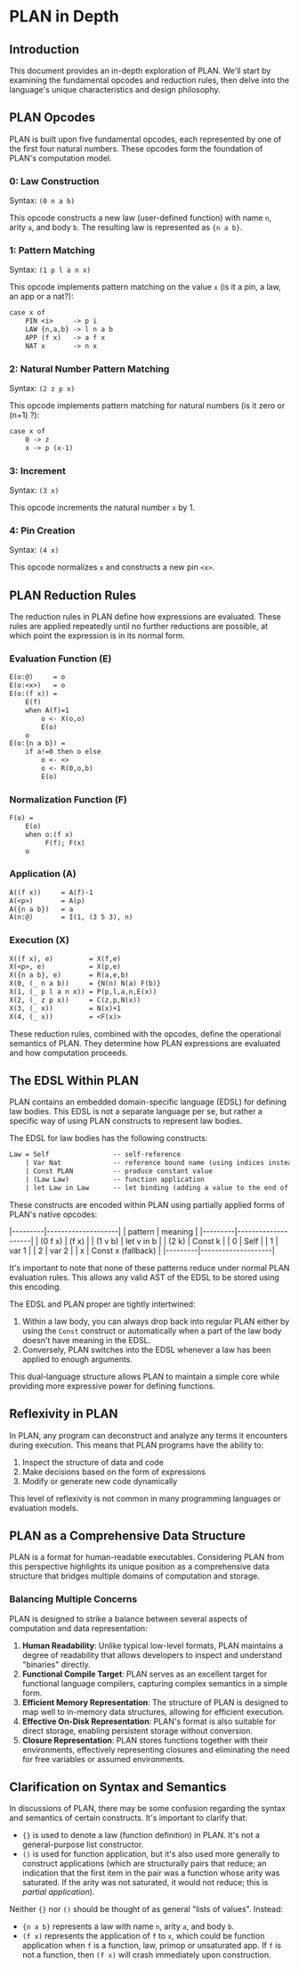 # PLAN in Depth

## Introduction

This document provides an in-depth exploration of PLAN. We'll start by examining the fundamental opcodes and reduction rules, then delve into the language's unique characteristics and design philosophy.

## PLAN Opcodes

PLAN is built upon five fundamental opcodes, each represented by one of the first four natural numbers. These opcodes form the foundation of PLAN's computation model.

### 0: Law Construction

Syntax: `(0 n a b)`

This opcode constructs a new law (user-defined function) with name `n`, arity `a`, and body `b`. The resulting law is represented as `{n a b}`.

### 1: Pattern Matching

Syntax: `(1 p l a n x)`

This opcode implements pattern matching on the value `x` (is it a pin, a law, an app or a nat?):

```txt
case x of
    PIN <i>     -> p i
    LAW {n,a,b} -> l n a b
    APP (f x)   -> a f x
    NAT x       -> n x
```

### 2: Natural Number Pattern Matching

Syntax: `(2 z p x)`

This opcode implements pattern matching for natural numbers (is it zero or (n+1) ?):

```txt
case x of
    0 -> z
    x -> p (x-1)
```

### 3: Increment

Syntax: `(3 x)`

This opcode increments the natural number `x` by 1.

### 4: Pin Creation

Syntax: `(4 x)`

This opcode normalizes `x` and constructs a new pin `<x>`.

## PLAN Reduction Rules

The reduction rules in PLAN define how expressions are evaluated. These rules are applied repeatedly until no further reductions are possible, at which point the expression is in its normal form.

### Evaluation Function (E)

```txt
E(o:@)     = o
E(o:<x>)   = o
E(o:(f x)) =
    E(f)
    when A(f)=1
        o <- X(o,o)
        E(o)
    o
E(o:{n a b}) =
    if a!=0 then o else
        o <- <>
        o <- R(0,o,b)
        E(o)
```

### Normalization Function (F)

```txt
F(o) =
    E(o)
    when o:(f x)
         F(f); F(x)
    o
```

### Application (A)

```txt
A((f x))     = A(f)-1
A(<p>)       = A(p)
A({n a b})   = a
A(n:@)       = I(1, (3 5 3), n)
```

### Execution (X)

```txt
X((f x), e)         = X(f,e)
X(<p>, e)           = X(p,e)
X({n a b}, e)       = R(a,e,b)
X(0, (_ n a b))     = {N(n) N(a) F(b)}
X(1, (_ p l a n x)) = P(p,l,a,n,E(x))
X(2, (_ z p x))     = C(z,p,N(x))
X(3, (_ x))         = N(x)+1
X(4, (_ x))         = <F(x)>
```

These reduction rules, combined with the opcodes, define the operational semantics of PLAN. They determine how PLAN expressions are evaluated and how computation proceeds.

## The EDSL Within PLAN

PLAN contains an embedded domain-specific language (EDSL) for defining law bodies. This EDSL is not a separate language per se, but rather a specific way of using PLAN constructs to represent law bodies.

The EDSL for law bodies has the following constructs:

```txt
Law = Self                -- self-reference
    | Var Nat             -- reference bound name (using indices instead of names)
    | Const PLAN          -- produce constant value
    | (Law Law)           -- function application
    | let Law in Law      -- let binding (adding a value to the end of the environment. may self-reference)
```

These constructs are encoded within PLAN using partially applied forms of PLAN's native opcodes:

|---------|--------------------|
| pattern | meaning            |
|---------|--------------------|
| (0 f x) | (f x)              |
| (1 v b) | let v in b         |
| (2 k)   | Const k            |
| 0       | Self               |
| 1       | var 1              |
| 2       | var 2              |
| x       | Const x (fallback) |
|---------|--------------------|

It's important to note that none of these patterns reduce under normal PLAN evaluation rules. This allows any valid AST of the EDSL to be stored using this encoding.

The EDSL and PLAN proper are tightly intertwined:

1. Within a law body, you can always drop back into regular PLAN either by using the `Const` construct or automatically when a part of the law body doesn't have meaning in the EDSL.
2. Conversely, PLAN switches into the EDSL whenever a law has been applied to enough arguments.

This dual-language structure allows PLAN to maintain a simple core while providing more expressive power for defining functions.

## Reflexivity in PLAN

In PLAN, any program can deconstruct and analyze any terms it encounters during execution. This means that PLAN programs have the ability to:

1. Inspect the structure of data and code
2. Make decisions based on the form of expressions
3. Modify or generate new code dynamically

This level of reflexivity is not common in many programming languages or evaluation models.

## PLAN as a Comprehensive Data Structure

PLAN is a format for human-readable executables. Considering PLAN from this perspective highlights its unique position as a comprehensive data structure that bridges multiple domains of computation and storage.

### Balancing Multiple Concerns

PLAN is designed to strike a balance between several aspects of computation and data representation:

1. **Human Readability**: Unlike typical low-level formats, PLAN maintains a degree of readability that allows developers to inspect and understand "binaries" directly.
2. **Functional Compile Target**: PLAN serves as an excellent target for functional language compilers, capturing complex semantics in a simple form.
3. **Efficient Memory Representation**: The structure of PLAN is designed to map well to in-memory data structures, allowing for efficient execution.
4. **Effective On-Disk Representation**: PLAN's format is also suitable for direct storage, enabling persistent storage without conversion.
5. **Closure Representation**: PLAN stores functions together with their environments, effectively representing closures and eliminating the need for free variables or assumed environments.

## Clarification on Syntax and Semantics

In discussions of PLAN, there may be some confusion regarding the syntax and semantics of certain constructs. It's important to clarify that:

- `{}` is used to denote a law (function definition) in PLAN. It's not a general-purpose list constructor.
- `()` is used for function application, but it's also used more generally to construct applications (which are structurally pairs that reduce; an indication that the first item in the pair was a function whose arity was saturated. If the arity was not saturated, it would not reduce; this is _partial application_).

Neither `{}` nor `()` should be thought of as general "lists of values". Instead:

- `{n a b}` represents a law with name `n`, arity `a`, and body `b`.
- `(f x)` represents the application of `f` to `x`, which could be function application when `f` is a function, law, primop or unsaturated app. If `f` is not a function, then `(f x)` will crash immediately upon construction.

